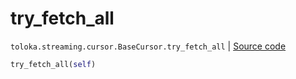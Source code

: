 # try_fetch_all
`toloka.streaming.cursor.BaseCursor.try_fetch_all` | [Source code](https://github.com/Toloka/toloka-kit/blob/v1.2.2/src/streaming/cursor.py#L136)

```python
try_fetch_all(self)
```

